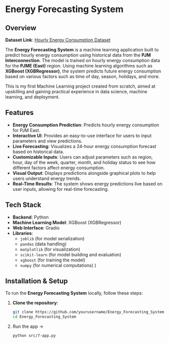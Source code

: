 # Energy Forecasting System

## Overview
**Dataset Link**: [Hourly Energy Consumption Dataset](https://www.kaggle.com/datasets/robikscube/hourly-energy-consumption)

The **Energy Forecasting System** is a machine learning application built to predict hourly energy consumption using historical data from the **PJM Interconnection**. The model is trained on hourly energy consumption data for the **PJME (East)** region. Using machine learning algorithms such as **XGBoost (XGBRegressor)**, the system predicts future energy consumption based on various factors such as time of day, season, holidays, and more.

This is my first Machine Learning project created from scratch, aimed at upskilling and gaining practical experience in data science, machine learning, and deployment.

## Features
- **Energy Consumption Prediction**: Predicts hourly energy consumption for PJM East.
- **Interactive UI**: Provides an easy-to-use interface for users to input parameters and view predictions.
- **Live Forecasting**: Visualizes a 24-hour energy consumption forecast based on historical data.
- **Customizable Inputs**: Users can adjust parameters such as region, hour, day of the week, quarter, month, and holiday status to see how different factors affect energy consumption.
- **Visual Output**: Displays predictions alongside graphical plots to help users understand energy trends.
- **Real-Time Results**: The system shows energy predictions live based on user inputs, allowing for real-time forecasting.

## Tech Stack
- **Backend**: Python
- **Machine Learning Model**: XGBoost (XGBRegressor)
- **Web Interface**: Gradio
- **Libraries**:
  - `joblib` (for model serialization)
  - `pandas` (data handling)
  - `matplotlib` (for visualization)
  - `scikit-learn` (for model building and evaluation)
  - `xgboost` (for training the model)
  - `numpy` (for numerical computations)
)

## Installation & Setup
To run the **Energy Forecasting System** locally, follow these steps:

1. **Clone the repository**:
   ```bash
   git clone https://github.com/yourusername/Energy_Forecasting_System.git
   cd Energy_Forecasting_System
3. Run the app -> 
   ```bash
   python src/7-app.py
   
